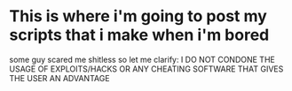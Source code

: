 # This is where i'm going to post my scripts that i make when i'm bored
some guy scared me shitless so let me clarify: I DO NOT CONDONE THE USAGE OF EXPLOITS/HACKS OR ANY CHEATING SOFTWARE THAT GIVES THE USER AN ADVANTAGE
